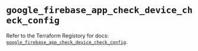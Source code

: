 # `google_firebase_app_check_device_check_config`

Refer to the Terraform Registory for docs: [`google_firebase_app_check_device_check_config`](https://registry.terraform.io/providers/hashicorp/google/5.21.0/docs/resources/firebase_app_check_device_check_config).
